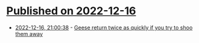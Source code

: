 # [Published on 2022-12-16](index.md)

* [2022-12-16, 21:00:38](https://news.ycombinator.com/item?id=34020295) - [Geese return twice as quickly if you try to shoo them away](https://www.newscientist.com/article/2351985-canada-geese-return-twice-as-quickly-if-you-try-to-shoo-them-away/)
